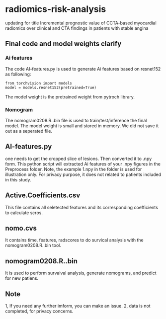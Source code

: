 # radiomics-risk-analysis
updating for title Incremental prognostic value of CCTA-based myocardial radiomics over clinical and CTA findings in patients with stable angina

## Final code and model weights clarify
### Ai features
The code AI-features.py is used to generate Ai features based on resnet152 as following:
```
from torchvision import models
model = models.resnet152(pretrained=True)
```
The model weight is the pretrained weight from pytroch library.
### Nomogram
The nomogram0208.R..bin file is used to train/test/inference the final model. The model weight is small and stored in memory. We did not save it out as a seperated file.



## AI-features.py
one needs to get the cropped slice of lesions. Then converted it to .npy form. This python script will extracted Ai features of your .npy figures in the Preprocess folder. Note, the example 1.npy in the folder is used for illustration only. For privacy purpose, it does not related to patients included in this study. 

## Active.Coefficients.csv
This file contains all seletected features and its corresponding coefficients to calculate scros.

## nomo.cvs
It contains time, features, radscores to do survical analysis with the nomogram0208.R..bin tool.

## nomogram0208.R..bin
It is used to perform survaival analysis, generate nomograms, and predict for new patiens. 

## Note
1, If you need any further imform, you can make an issue.
2, data is not completed, for privacy concerns. 

